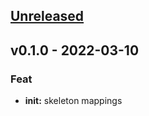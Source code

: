 <a name="unreleased"></a>
## [Unreleased]


<a name="v0.1.0"></a>
## v0.1.0 - 2022-03-10
### Feat
- **init:** skeleton mappings


[Unreleased]: https://github.com/tigorlazuardi/epub-scraper/compare/v0.1.0...HEAD
